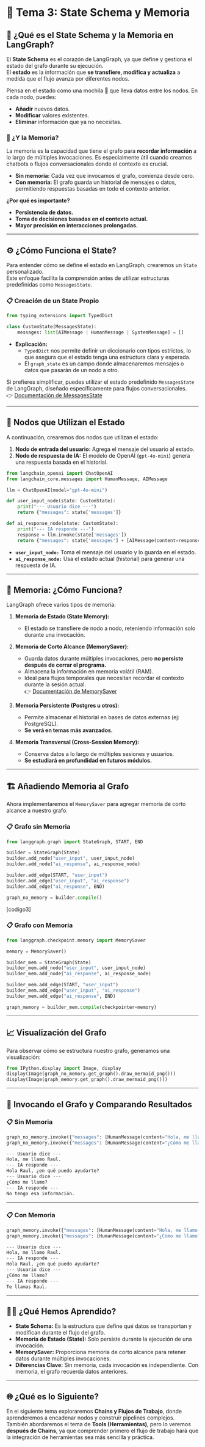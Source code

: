 # 🧩 Tema 3: State Schema y Memoria  

## 🚀 ¿Qué es el State Schema y la Memoria en LangGraph?  

El **State Schema** es el corazón de LangGraph, ya que define y gestiona el estado del grafo durante su ejecución.  
El **estado** es la información que **se transfiere, modifica y actualiza** a medida que el flujo avanza por diferentes nodos.  

Piensa en el estado como una mochila 🧳 que lleva datos entre los nodos. En cada nodo, puedes:  
- **Añadir** nuevos datos.  
- **Modificar** valores existentes.  
- **Eliminar** información que ya no necesitas.  

### 🧠 ¿Y la Memoria?  
La memoria es la capacidad que tiene el grafo para **recordar información** a lo largo de múltiples invocaciones. Es especialmente útil cuando creamos chatbots o flujos conversacionales donde el contexto es crucial.  

- **Sin memoria:** Cada vez que invocamos el grafo, comienza desde cero.  
- **Con memoria:** El grafo guarda un historial de mensajes o datos, permitiendo respuestas basadas en todo el contexto anterior.  

**¿Por qué es importante?**  
- **Persistencia de datos.**  
- **Toma de decisiones basadas en el contexto actual.**  
- **Mayor precisión en interacciones prolongadas.**  

---

## ⚙️ ¿Cómo Funciona el State?  

Para entender cómo se define el estado en LangGraph, crearemos un `State` personalizado.  
Este enfoque facilita la comprensión antes de utilizar estructuras predefinidas como `MessagesState`.  

### 📋 Creación de un State Propio  
```python hl_lines="3 4"
from typing_extensions import TypedDict

class CustomState(MessagesState):
    messages: list[AIMessage | HumanMessage | SystemMessage] = []
```

- **Explicación:**  
  - `TypedDict` nos permite definir un diccionario con tipos estrictos, lo que asegura que el estado tenga una estructura clara y esperada.  
  - El `graph_state` es un campo donde almacenaremos mensajes o datos que pasarán de un nodo a otro.  

Si prefieres simplificar, puedes utilizar el estado predefinido `MessagesState` de LangGraph, diseñado específicamente para flujos conversacionales.  
👉 [Documentación de MessagesState](https://python.langchain.com/docs/modules/langgraph#messagesstate)  

---

## 🧩 Nodos que Utilizan el Estado  

A continuación, crearemos dos nodos que utilizan el estado:  
1. **Nodo de entrada del usuario:** Agrega el mensaje del usuario al estado.  
2. **Nodo de respuesta de IA:** El modelo de OpenAI (`gpt-4o-mini`) genera una respuesta basada en el historial.  

```python  
from langchain_openai import ChatOpenAI
from langchain_core.messages import HumanMessage, AIMessage

llm = ChatOpenAI(model="gpt-4o-mini")

def user_input_node(state: CustomState):
    print("--- Usuario dice ---")
    return {"messages": state['messages']}

def ai_response_node(state: CustomState):
    print("--- IA responde ---")
    response = llm.invoke(state['messages'])
    return {"messages": state['messages'] + [AIMessage(content=response.content)]}
```

- **`user_input_node:`** Toma el mensaje del usuario y lo guarda en el estado.  
- **`ai_response_node:`** Usa el estado actual (historial) para generar una respuesta de IA.  

---

## 🧠 Memoria: ¿Cómo Funciona?  

LangGraph ofrece varios tipos de memoria:  

1. **Memoria de Estado (State Memory):**  
    - El estado se transfiere de nodo a nodo, reteniendo información solo durante una invocación.  
   
2. **Memoria de Corto Alcance (MemorySaver):**  
    - Guarda datos durante múltiples invocaciones, pero **no persiste después de cerrar el programa.**  
    - Almacena la información en memoria volátil (RAM).  
    - Ideal para flujos temporales que necesitan recordar el contexto durante la sesión actual.  
   👉 [Documentación de MemorySaver](https://python.langchain.com/docs/modules/langgraph#memorysaver)  

3. **Memoria Persistente (Postgres u otros):**  
   - Permite almacenar el historial en bases de datos externas (ej: PostgreSQL).  
   - **Se verá en temas más avanzados.**  

4. **Memoria Transversal (Cross-Session Memory):**  
   - Conserva datos a lo largo de múltiples sesiones y usuarios.  
   - **Se estudiará en profundidad en futuros módulos.**  

---

## 🏗️ Añadiendo Memoria al Grafo  

Ahora implementaremos el `MemorySaver` para agregar memoria de corto alcance a nuestro grafo.  

### 📋 Grafo sin Memoria  
```python  
from langgraph.graph import StateGraph, START, END

builder = StateGraph(State)
builder.add_node("user_input", user_input_node)
builder.add_node("ai_response", ai_response_node)

builder.add_edge(START, "user_input")
builder.add_edge("user_input", "ai_response")
builder.add_edge("ai_response", END)

graph_no_memory = builder.compile()
```
[codigo3]  

### 📋 Grafo con Memoria  
```python  
from langgraph.checkpoint.memory import MemorySaver

memory = MemorySaver()

builder_mem = StateGraph(State)
builder_mem.add_node("user_input", user_input_node)
builder_mem.add_node("ai_response", ai_response_node)

builder_mem.add_edge(START, "user_input")
builder_mem.add_edge("user_input", "ai_response")
builder_mem.add_edge("ai_response", END)

graph_memory = builder_mem.compile(checkpointer=memory)
```

---

## 📈 Visualización del Grafo  

Para observar cómo se estructura nuestro grafo, generamos una visualización:  
```python  
from IPython.display import Image, display
display(Image(graph_no_memory.get_graph().draw_mermaid_png()))
display(Image(graph_memory.get_graph().draw_mermaid_png()))
```  

---

## 🚀 Invocando el Grafo y Comparando Resultados  

### 📋 Sin Memoria  
```python  
graph_no_memory.invoke({"messages": [HumanMessage(content="Hola, me llamo Raul.")]})
graph_no_memory.invoke({"messages": [HumanMessage(content="¿Cómo me llamo?")]})

```

```python 
--- Usuario dice ---
Hola, me llamo Raul.
--- IA responde ---
Hola Raul, ¿en qué puedo ayudarte?
--- Usuario dice ---
¿Cómo me llamo?
--- IA responde ---
No tengo esa información.
```

---

### 📋 Con Memoria  
```python  
graph_memory.invoke({"messages": [HumanMessage(content="Hola, me llamo Raul.")]})
graph_memory.invoke({"messages": [HumanMessage(content="¿Cómo me llamo?")]})
```

```python  
--- Usuario dice ---
Hola, me llamo Raul.
--- IA responde ---
Hola Raul, ¿en qué puedo ayudarte?
--- Usuario dice ---
¿Cómo me llamo?
--- IA responde ---
Te llamas Raul.
```

---

## 🧑‍🏫 ¿Qué Hemos Aprendido?  

- **State Schema:** Es la estructura que define qué datos se transportan y modifican durante el flujo del grafo.  
- **Memoria de Estado (State):** Solo persiste durante la ejecución de una invocación.  
- **MemorySaver:** Proporciona memoria de corto alcance para retener datos durante múltiples invocaciones.  
- **Diferencias Clave:** Sin memoria, cada invocación es independiente. Con memoria, el grafo recuerda datos anteriores.  

---

## 🌐 ¿Qué es lo Siguiente?  

En el siguiente tema exploraremos **Chains y Flujos de Trabajo**, donde aprenderemos a encadenar nodos y construir pipelines complejos.  
También abordaremos el tema de **Tools (Herramientas)**, pero lo veremos **después de Chains**, ya que comprender primero el flujo de trabajo hará que la integración de herramientas sea más sencilla y práctica.  
